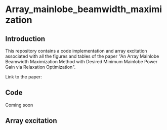 # Array_mainlobe_beamwidth_maximization
## Introduction
This repository contains a code implementation and array excitation associated with all the figures and tables of the paper "An Array Mainlobe Beamwidth Maximization Method with Desired Minimum Mainlobe Power Gain via Relaxation Optimization".  

Link to the paper:
## Code
Coming soon
## Array excitation
